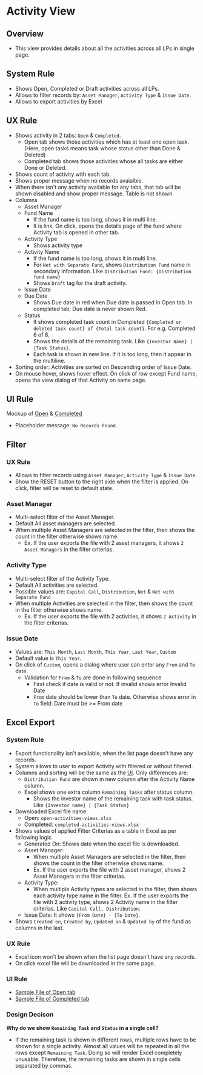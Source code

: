 # Activity View

## Overview
- This view provides details about all the activities across all LPs in single page.


## System Rule
- Shows Open, Completed or Draft activities across all LPs.
- Allows to filter records by: `Asset Manager`, `Activity Type` & `Issue Date`.
- Allows to export activities by Excel


## UX Rule
- Shows activity in 2 tabs: `Open` & `Completed`.
    - Open tab shows those activities which has at least one open task. (Here, open tasks means task whose status other than Done & Deleted)
    - Completed tab shows those activities whose all tasks are either Done or Deleted.
- Shows count of activity with each tab.
- Shows proper message when no records avaialble.
- When there isn't any activity available for any tabs, that tab will be shown disabled and show proper message. Table is not shown.
- Columns 
    - Asset Manager
    - Fund Name
        - If the fund name is too long, shows it in multi line.
        - It is link. On click, opens the details page of the fund where Activity tab is opened in other tab.
    - Activity Type
        - Shows activity type
    - Activity Name
        - If the fund name is too long, shows it in multi line.
        - For `Net with Separate Fund`, shows `Distribution Fund` name in secondary information. Like `Distribution Fund: {Distribution fund name}`
        - Shows `Draft` tag for the draft activity.
    - Issue Date
    - Due Date
        - Shows Due date in red when Due date is passed in Open tab. In completed tab, Due date is never shown Red.
    - Status
        - It shows completed task count in Completed `{Completed or deleted task count} of {Total task count}`. For e.g. Completed 6 of 8. 
        - Shows the details of the remaining task. Like `{Investor Name} | {Task Status}`.
        - Each task is shown in new line. If it is too long, then it appear in the multiline.
- Sorting order: Activities are sorted on Descending order of Issue Date. 
- On mouse hover, shows hover effect. On click of row except Fund name, opens the view dialog of that Activity on same page. 


## UI Rule

Mockup of [Open](https://drive.google.com/file/d/1zI6VLHm-j9ZPgZv6OlvMD_Lp5LWpzxdH/view?usp=share_link) & [Completed](https://drive.google.com/file/d/1NzjV6UO1knfjGcVGl1ZZhfYPwr7bPIlq/view?usp=share_link)

- Placeholder message: `No Records Found`.



## Filter

### UX Rule
- Allows to filter records using `Asset Manager`, `Activity Type` & `Issue Date`.
- Show the RESET button to the right side when the filter is applied. On click, filter will be reset to default state.

### Asset Manager
- Multi-select filter of the Asset Manager.
- Default All asset managers are selected.
- When multiple Asset Managers are selected in the filter, then shows the count in the filter otherwise shows name.
    - Ex. If the user exports the file with 2 asset managers, it shows `2 Asset Managers` in the filter criterias.


### Activity Type
- Multi-select filter of the Activity Type.
- Default All activities are selected.
- Possible values are: `Capital Call`, `Distribution`, `Net` & `Net with Separate Fund`
- When multiple Activities are selected in the filter, then shows the count in the filter otherwise shows name.
    - Ex. If the user exports the file with 2 activities, it shows `2 Activity` in the filter criterias.


### Issue Date
- Values are: `This Month`, `Last Month`, `This Year`, `Last Year`, `Custom`
- Default value is `This Year`.
- On click of `Custom`, opens a dialog where user can enter any `From` and `To` date.
    - Validation for `From` & `To` are done in following sequence
        - First check if date is valid or not. If invalid shows error Invalid Date
        - `From` date should be lower than `To` date. Otherwise shows error in `To` field: Date must be >= From date



## Excel Export

### System Rule
- Export functionality isn't available, when the list page doesn't have any records.
- System allows to user to export Activity with filtered or without filtered.
- Columns and sorting will be the same as the [UI](#ux-rule). Only differences are:
    - `Distribution Fund` are shown in new column after the Activity Name column.
    - Excel shows one extra column `Remaining Tasks` after status column.  
        - Shows the investor name of the remaining task with task status. Like `{Investor name} | {Task Status}` 
- Downloaded Excel file name
    - Open: `open-activities-views.xlsx`
    - Completed: `completed-activities-views.xlsx`
- Shows values of applied Filter Criterias as a table in Excel as per following logic
    - Generated On: Shows date when the excel file is downloaded.
    - Asset Manager: 
        - When multiple Asset Managers are selected in the filter, then shows the count in the filter otherwise shows name.
        - Ex. If the user exports the file with 2 asset manager, shows 2 Asset Managers in the filter criterias.
    - Activity Type: 
        - When multiple Activity types are selected in the filter, then shows each activity type name in the filter. Ex. If the user exports the file with 2 activity type, shows 2 Activity name in the filter criterias. Like `Caoital Call, Distribution`.
    - Issue Date: It shows `{From Date} - {To Date}`.
- Shows `Created on`, `Created by`, `Updated on` & `Updated by` of the fund as columns in the last.


### UX Rule
- Excel icon won't be shown when the list page doesn't have any records.
- On click excel file will be downloaded in the same page.

### UI Rule

- [Sample File of Open tab](https://docs.google.com/spreadsheets/d/1wIKkPaqmiKQrG6BAEOCZ09rqBL8fl8yXZka0rxgYORc/edit#gid=0)
- [Sample File of Completed tab](https://docs.google.com/spreadsheets/d/1wIKkPaqmiKQrG6BAEOCZ09rqBL8fl8yXZka0rxgYORc/edit#gid=2133400158)



### Design Decison

**Why do we show `Remaining Task` and `Status` in a single cell?**
- If the remaining task is shown in different rows, multiple rows have to be shown for a single activity. Almost all values will be repeated in all the rows except `Remaining Task`. Doing so will render Excel completely unusable. Therefore, the remaining tasks are shown in single cells separated by commas.
